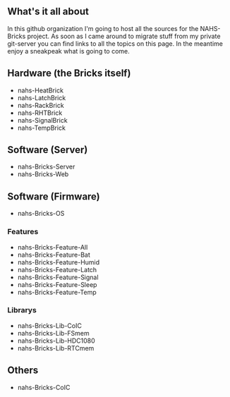 ## What's it all about

In this github organization I'm going to host all the sources for the NAHS-Bricks project.
As soon as I came around to migrate stuff from my private git-server you can find links to all the topics on this page.
In the meantime enjoy a sneakpeak what is going to come.

## Hardware (the Bricks itself)

  * nahs-HeatBrick
  * nahs-LatchBrick
  * nahs-RackBrick
  * nahs-RHTBrick
  * nahs-SignalBrick
  * nahs-TempBrick
  
## Software (Server)

  * nahs-Bricks-Server
  * nahs-Bricks-Web
  
## Software (Firmware)

  * nahs-Bricks-OS

### Features

  * nahs-Bricks-Feature-All
  * nahs-Bricks-Feature-Bat
  * nahs-Bricks-Feature-Humid
  * nahs-Bricks-Feature-Latch
  * nahs-Bricks-Feature-Signal
  * nahs-Bricks-Feature-Sleep
  * nahs-Bricks-Feature-Temp

### Librarys

  * nahs-Bricks-Lib-CoIC
  * nahs-Bricks-Lib-FSmem
  * nahs-Bricks-Lib-HDC1080
  * nahs-Bricks-Lib-RTCmem
  
## Others

  * nahs-Bricks-CoIC
